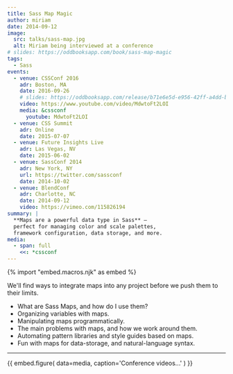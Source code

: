 ```yaml
---
title: Sass Map Magic
author: miriam
date: 2014-09-12
image:
  src: talks/sass-map.jpg
  alt: Miriam being interviewed at a conference
# slides: https://oddbooksapp.com/book/sass-map-magic
tags:
  - Sass
events:
  - venue: CSSConf 2016
    adr: Boston, MA
    date: 2016-09-26
    # slides: https://oddbooksapp.com/release/b71e6e5d-e956-42ff-a4dd-b70bf3b13a2a
    video: https://www.youtube.com/video/MdwtoFt2LOI
    media: &cssconf
      youtube: MdwtoFt2LOI
  - venue: CSS Summit
    adr: Online
    date: 2015-07-07
  - venue: Future Insights Live
    adr: Las Vegas, NV
    date: 2015-06-02
  - venue: SassConf 2014
    adr: New York, NY
    url: https://twitter.com/sassconf
    date: 2014-10-02
  - venue: BlendConf
    adr: Charlotte, NC
    date: 2014-09-12
    video: https://vimeo.com/115826194
summary: |
  **Maps are a powerful data type in Sass** –
  perfect for managing color and scale palettes,
  framework configuration, data storage, and more.
media:
  - span: full
    <<: *cssconf
---
```


{% import "embed.macros.njk" as embed %}

We'll find ways to integrate maps into any project
before we push them to their limits.

- What are Sass Maps, and how do I use them?
- Organizing variables with maps.
- Manipulating maps programmatically.
- The main problems with maps, and how we work around them.
- Automating pattern libraries and style guides based on maps.
- Fun with maps for data-storage, and natural-language syntax.

------

{{ embed.figure(
  data=media,
  caption='Conference videos...'
) }}
